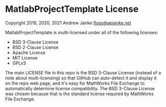 # MatlabProjectTemplate License

Copyright 2019, 2020, 2021 Andrew Janke <floss@apjanke.net>

MatlabProjectTemplate is multi-licensed under all of the following licenses:

* BSD 3-Clause License
* BSD 2-Clause License
* Apache License
* MIT License
* GPLv3

The main LICENSE file in this repo is the BSD 3-Clause License (instead of a note about multi-licensing) so that GitHub can auto-detect it and display it on the repo web page, and it's easy for MathWorks File Exchange to automatically determine license compatibility. The BSD 3-Clause License was chosen because that is the standard license required by MathWorks File Exchange.
